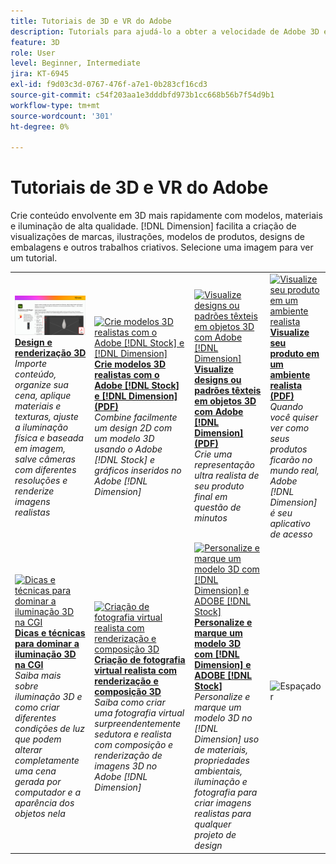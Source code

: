```yaml
---
title: Tutoriais de 3D e VR do Adobe
description: Tutorials para ajudá-lo a obter a velocidade de Adobe 3D e VR
feature: 3D
role: User
level: Beginner, Intermediate
jira: KT-6945
exl-id: f9d03c3d-0767-476f-a7e1-0b283cf16cd3
source-git-commit: c54f203aa1e3dddbfd973b1cc668b56b7f54d9b1
workflow-type: tm+mt
source-wordcount: '301'
ht-degree: 0%

---
```


# Tutoriais de 3D e VR do Adobe

Crie conteúdo envolvente em 3D mais rapidamente com modelos, materiais e iluminação de alta qualidade. [!DNL Dimension] facilita a criação de visualizações de marcas, ilustrações, modelos de produtos, designs de embalagens e outros trabalhos criativos. Selecione uma imagem para ver um tutorial.

<table>
<tr>
 <td>
   <a href="substance-3d-stager.md">
      <img alt="Design e renderização 3D" src="assets/Substance3DStager.png" />
   </a>
    <div>
   <a href="substance-3d-stager.md"><strong>Design e renderização 3D</strong></a>
    </div>
    <em>Importe conteúdo, organize sua cena, aplique materiais e texturas, ajuste a iluminação física e baseada em imagem, salve câmeras com diferentes resoluções e renderize imagens realistas</em>
    <br>
  </td>
  <td>
   <a href="assets/CreateRealistic3DMockupswithAdobeStockandDimension.pdf">
      <img alt="Crie modelos 3D realistas com o Adobe [!DNL Stock] e [!DNL Dimension]" src="assets/CreateRealistic3DMockupswithAdobeStockandDimension.jpg" />
   </a>
    <div>
   <a href="assets/CreateRealistic3DMockupswithAdobeStockandDimension.pdf"><strong>Crie modelos 3D realistas com o Adobe [!DNL Stock] e [!DNL Dimension] (PDF)</strong></a>
    </div>
    <em>Combine facilmente um design 2D com um modelo 3D usando o Adobe [!DNL Stock] e gráficos inseridos no Adobe [!DNL Dimension]</em>
    <br>
  </td>
  <td>
   <a href="assets/VisualizeTextileDesignsorPatternson3DObjectswithAdobeDimension.pdf">
      <img alt="Visualize designs ou padrões têxteis em objetos 3D com Adobe [!DNL Dimension]" src="assets/VisualizeTextileDesignsorPatternson3DObjectswithAdobeDimension.jpg" />
   </a>
    <div>
   <a href="assets/VisualizeTextileDesignsorPatternson3DObjectswithAdobeDimension.pdf"><strong>Visualize designs ou padrões têxteis em objetos 3D com Adobe [!DNL Dimension] (PDF)</strong></a>
    </div>
    <em>Crie uma representação ultra realista de seu produto final em questão de minutos</em>
    <br>
  </td>
  <td>
   <a href="../cce/assets/VisualizeyourProductinaRealisticEnvironment.pdf">
      <img alt="Visualize seu produto em um ambiente realista" src="assets/VisualizeyourProductinaRealisticEnvironment.jpg" />
   </a>
    <div>
   <a href="../cce/assets/VisualizeyourProductinaRealisticEnvironment.pdf"><strong>Visualize seu produto em um ambiente realista (PDF)</strong></a>
    </div>
    <em>Quando você quiser ver como seus produtos ficarão no mundo real, Adobe [!DNL Dimension] é seu aplicativo de acesso</em>
    <br>
  </td>
</tr>
<tr>
  <td>
   <a href="mastering3dlighting.md">
      <img alt="Dicas e técnicas para dominar a iluminação 3D na CGI" src="assets/Mastering3dlighting_1.gif" />
   </a>
    <div>
   <a href="mastering3dlighting.md"><strong>Dicas e técnicas para dominar a iluminação 3D na CGI</strong></a>
    </div>
    <em>Saiba mais sobre iluminação 3D e como criar diferentes condições de luz que podem alterar completamente uma cena gerada por computador e a aparência dos objetos nela</em>
    <br>
  </td>
  <td>
   <a href="photorealistic.md">
      <img alt="Criação de fotografia virtual realista com renderização e composição 3D" src="assets/Photorealistic_TOC.png" />
   </a>
    <div>
   <a href="photorealistic.md"><strong>Criação de fotografia virtual realista com renderização e composição 3D</strong></a>
    </div>
    <em>Saiba como criar uma fotografia virtual surpreendentemente sedutora e realista com composição e renderização de imagens 3D no Adobe [!DNL Dimension]</em>
    <br>
  </td>
  <td>
   <a href="3ddimensionstock.md">
      <img alt="Personalize e marque um modelo 3D com [!DNL Dimension] e ADOBE [!DNL Stock]" src="assets/3ddimensionstock.jpg" />
   </a>
    <div>
   <a href="3ddimensionstock.md"><strong>Personalize e marque um modelo 3D com [!DNL Dimension] e ADOBE [!DNL Stock]</strong></a>
    </div>
    <em>Personalize e marque um modelo 3D no [!DNL Dimension] uso de materiais, propriedades ambientais, iluminação e fotografia para criar imagens realistas para qualquer projeto de design</em>
    <br>
  </td>
  <td>
    <img alt="Espaçador" src="../assets/Gray_thumbnail.png" />
    <div>
    <br>
  </td>
</tr>
</table>